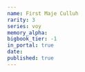 ```yaml
---
name: First Maje Culluh
rarity: 3
series: voy
memory_alpha:
bigbook_tier: -1
in_portal: true
date:
published: true
---
```




